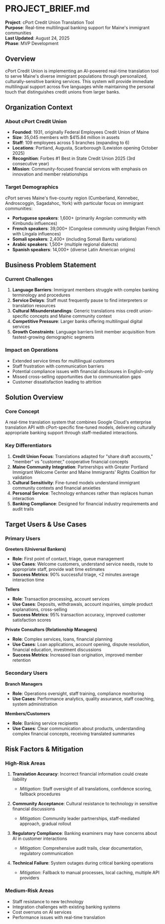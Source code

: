 # PROJECT_BRIEF.md

**Project**: cPort Credit Union Translation Tool  
**Purpose**: Real-time multilingual banking support for Maine's immigrant communities  
**Last Updated**: August 24, 2025  
**Phase**: MVP Development  

## Overview

cPort Credit Union is implementing an AI-powered real-time translation tool to serve Maine's diverse immigrant populations through personalized, culturally-sensitive banking services. This system will provide immediate multilingual support across five languages while maintaining the personal touch that distinguishes credit unions from larger banks.

## Organization Context

### About cPort Credit Union
- **Founded**: 1931, originally Federal Employees Credit Union of Maine
- **Size**: 35,045 members with $415.84 million in assets
- **Staff**: 109 employees across 5 branches (expanding to 6)
- **Locations**: Portland, Augusta, Scarborough (Lewiston opening October 2025)
- **Recognition**: Forbes #1 Best in State Credit Union 2025 (3rd consecutive year)
- **Mission**: Community-focused financial services with emphasis on innovation and member relationships

### Target Demographics
cPort serves Maine's five-county region (Cumberland, Kennebec, Androscoggin, Sagadahoc, York) with particular focus on immigrant communities:

- **Portuguese speakers**: 1,600+ (primarily Angolan community with Kimbundu influences)
- **French speakers**: 39,000+ (Congolese community using Belgian French with Lingala influences)
- **Somali speakers**: 2,400+ (including Somali Bantu variations)
- **Arabic speakers**: 1,500+ (multiple regional dialects)
- **Spanish speakers**: 14,000+ (diverse Latin American origins)

## Business Problem Statement

### Current Challenges
1. **Language Barriers**: Immigrant members struggle with complex banking terminology and procedures
2. **Service Delays**: Staff must frequently pause to find interpreters or translation resources
3. **Cultural Misunderstandings**: Generic translations miss credit union-specific concepts and Maine community context
4. **Competitive Pressure**: Larger banks offering multilingual digital services
5. **Growth Constraints**: Language barriers limit member acquisition from fastest-growing demographic segments

### Impact on Operations
- Extended service times for multilingual customers
- Staff frustration with communication barriers
- Potential compliance issues with financial disclosures in English-only
- Missed cross-selling opportunities due to communication gaps
- Customer dissatisfaction leading to attrition

## Solution Overview

### Core Concept
A real-time translation system that combines Google Cloud's enterprise translation API with cPort-specific fine-tuned models, delivering culturally appropriate banking support through staff-mediated interactions.

### Key Differentiators
1. **Credit Union Focus**: Translations adapted for "share draft accounts," "member" vs "customer," cooperative financial concepts
2. **Maine Community Integration**: Partnerships with Greater Portland Immigrant Welcome Center and Maine Immigrants' Rights Coalition for validation
3. **Cultural Sensitivity**: Fine-tuned models understand immigrant community contexts and financial anxieties
4. **Personal Service**: Technology enhances rather than replaces human interaction
5. **Banking Compliance**: Designed for financial industry requirements and audit trails

## Target Users & Use Cases

### Primary Users

**Greeters (Universal Bankers)**
- **Role**: First point of contact, triage, queue management
- **Use Cases**: Welcome customers, understand service needs, route to appropriate staff, provide wait time estimates
- **Success Metrics**: 90% successful triage, <2 minutes average interaction time

**Tellers**
- **Role**: Transaction processing, account services
- **Use Cases**: Deposits, withdrawals, account inquiries, simple product explanations, cross-selling
- **Success Metrics**: 95% transaction accuracy, improved customer satisfaction scores

**Private Consultors (Relationship Managers)**
- **Role**: Complex services, loans, financial planning
- **Use Cases**: Loan applications, account opening, dispute resolution, financial education, investment discussions
- **Success Metrics**: Increased loan origination, improved member retention

### Secondary Users

**Branch Managers**
- **Role**: Operations oversight, staff training, compliance monitoring
- **Use Cases**: Performance analytics, quality assurance, staff coaching, system administration

**Members/Customers**
- **Role**: Banking service recipients
- **Use Cases**: Clear communication about products, understanding complex financial concepts, receiving translated summaries

## Risk Factors & Mitigation

### High-Risk Areas
1. **Translation Accuracy**: Incorrect financial information could create liability
   - *Mitigation*: Staff oversight of all translations, confidence scoring, fallback procedures

2. **Community Acceptance**: Cultural resistance to technology in sensitive financial discussions
   - *Mitigation*: Community leader partnerships, staff-mediated approach, gradual rollout

3. **Regulatory Compliance**: Banking examiners may have concerns about AI in customer interactions
   - *Mitigation*: Comprehensive audit trails, clear documentation, regulatory communication

4. **Technical Failure**: System outages during critical banking operations
   - *Mitigation*: Fallback to manual processes, local caching, multiple API providers

### Medium-Risk Areas
- Staff resistance to new technology
- Integration challenges with existing banking systems
- Cost overruns on AI services
- Performance issues with real-time translation